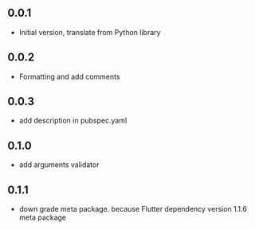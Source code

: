 ## 0.0.1
- Initial version, translate from Python library
## 0.0.2
- Formatting and add comments
## 0.0.3
- add description in pubspec.yaml
## 0.1.0
- add arguments validator
## 0.1.1
- down grade meta package. because Flutter dependency version 1.1.6 meta package